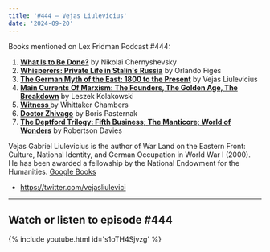 ```yaml
---
title: '#444 – Vejas Liulevicius'
date: '2024-09-20'
---
```


Books mentioned on Lex Fridman Podcast #444:

1. <b><a href="https://amzn.to/3TPfAjC" target="_blank" rel="sponsored noopener noreferrer">What Is to Be Done?</a></b> by Nikolai Chernyshevsky
2. <b><a href="https://amzn.to/4eIs7xq" target="_blank" rel="sponsored noopener noreferrer">Whisperers: Private Life in Stalin's Russia</a></b> by Orlando Figes
3. <b><a href="https://amzn.to/4ethuPm" target="_blank" rel="sponsored noopener noreferrer">The German Myth of the East: 1800 to the Present</a></b> by Vejas Liulevicius 
4. <b><a href="https://amzn.to/4dt30xE" target="_blank" rel="sponsored noopener noreferrer">Main Currents Of Marxism: The Founders, The Golden Age, The Breakdown</a></b> by Leszek Kolakowski
5. <b><a href="https://amzn.to/3XGI0xy" target="_blank" rel="sponsored noopener noreferrer"> Witness </a></b> by Whittaker Chambers
6. <b><a href="https://amzn.to/3Y4pwsi" target="_blank" rel="sponsored noopener noreferrer">Doctor Zhivago</a></b> by Boris Pasternak
7. <b><a href="https://amzn.to/3XRSf22" target="_blank" rel="sponsored noopener noreferrer">The Deptford Trilogy: Fifth Business; The Manticore; World of Wonders</a></b> by Robertson Davies

<!--more-->

Vejas Gabriel Liulevicius is the author of War Land on the Eastern Front: Culture, National Identity, and German Occupation in World War I (2000). He has been awarded a fellowship by the National Endowment for the Humanities. <a href="https://books.google.com/books/about/The_German_Myth_of_the_East.html?id=P2mF419R0-kC&source=kp_author_description" target="_blank">Google Books</a>

- <a href="https://twitter.com/vejasliulevici" target="_blank">https://twitter.com/vejasliulevici</a>

- - - - - -

## Watch or listen to episode #444

{% include youtube.html id='s1oTH4Sjvzg' %}